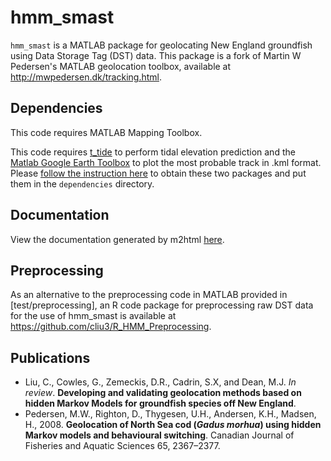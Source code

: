 # hmm_smast
`hmm_smast` is a MATLAB package for geolocating New England groundfish using Data Storage Tag (DST) data. This package is a fork of Martin W Pedersen's MATLAB geolocation toolbox, available at http://mwpedersen.dk/tracking.html.

## Dependencies
This code requires MATLAB Mapping Toolbox.

This code requires [t_tide](https://www.eoas.ubc.ca/~rich/) to perform tidal elevation prediction and the [Matlab Google Earth Toolbox](http://www.mathworks.com/matlabcentral/fileexchange/12954-google-earth-toolbox) to plot the most probable track in .kml format. Please [follow the instruction here](dependencies/README.md) to obtain these two packages and put them in the `dependencies` directory.

## Documentation

View the documentation generated by m2html [here](http://htmlpreview.github.io/?https://github.com/cliu3/hmm_smast/blob/dev/doc/index.html).

## Preprocessing
As an alternative to the preprocessing code in MATLAB provided in [test/preprocessing], an R code package for preprocessing raw DST data for the use of hmm_smast is available at https://github.com/cliu3/R_HMM_Preprocessing. 

## Publications
* Liu, C., Cowles, G., Zemeckis, D.R., Cadrin, S.X, and Dean, M.J. *In review*. **Developing and validating geolocation methods based on hidden Markov Models for groundfish species off New England**.
* Pedersen, M.W., Righton, D., Thygesen, U.H., Andersen, K.H., Madsen, H., 2008. **Geolocation of North Sea cod (*Gadus morhua*) using hidden Markov models and behavioural switching**. Canadian Journal of Fisheries and Aquatic Sciences 65, 2367–2377.
